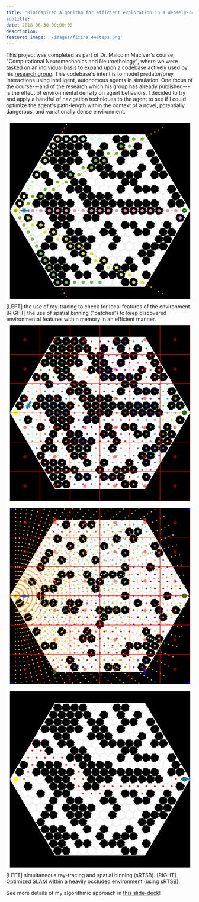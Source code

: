 ```yaml
---
title: 'Bioinspired algorithm for efficient exploration in a densely-occluded environment'
subtitle:
date: 2018-06-30 00:00:00
description:
featured_image: '/images/fixins_44steps.png'
---
```


This project was completed as part of Dr. Malcolm MacIver's course, "Computational Neuromechanics and Neuroethology", where we were tasked on an individual basis to expand upon a codebase actively used by his [research group](https://maciverlab.github.io/). This codebase's intent is to model predator/prey interactions using intelligent, autonomous agents in simulation. One focus of the course---and of the research which his group has already published---is the effect of environmental density on agent behaviors. I decided to try and apply a handful of navigation techniques to the agent to see if I could optimize the agent's path-length within the context of a novel, potentially dangerous, and variationally dense environment.

<div class="gallery" data-columns="2">
    <img src="../images/example_of_ray_tracing_5rays.png">
    [LEFT] the use of ray-tracing to check for local features of the environment. [RIGHT] the use of spatial binning ("patches") to keep discovered environmental features within memory in an efficient manner.
    <img src="../images/patches.png">
    <img src="../images/update2.png">
    <img src="../images/fixins_44steps.png">
</div>
[LEFT] simultaneous ray-tracing and spatial binning (sRTSB). [RIGHT] Optimized SLAM within a heavily occluded environment (using sRTSB).

See more details of my algorithmic approach in <a id="raw-url" href="https://github.com/mossti/Portfolio/blob/master/docs/thompson_asn11_bme468.pdf">this slide-deck</a>!